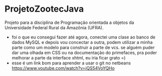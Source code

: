 # ProjetoZootecJava
Projeto para a disciplina de Programação orientada a objetos da Universidade Federal Rural da Amazônia (UFRA).
- foi o que eu consegui fazer até agora, conectei uma clase ao banco de dados MySQL e depois vou concectar a outra, podem utilizar a minha parte como um modelo para construir a parte de vcs. se alguém puder dar uma olhada em CSS ou na documentação do primefaces, pra poder melhorar a parte da interface xhtml, eu iria ficar grato =)
- esse é um link bom para aprender a usar o git no netbeans https://www.youtube.com/watch?v=iQS54VoYQHo
